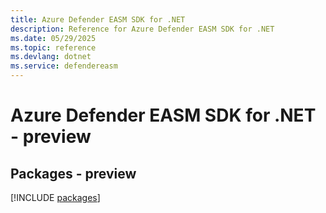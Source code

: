 ```yaml
---
title: Azure Defender EASM SDK for .NET
description: Reference for Azure Defender EASM SDK for .NET
ms.date: 05/29/2025
ms.topic: reference
ms.devlang: dotnet
ms.service: defendereasm
---
```

# Azure Defender EASM SDK for .NET - preview
## Packages - preview
[!INCLUDE [packages](defender-easm-index.md)]